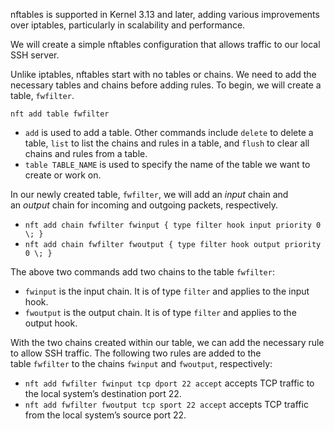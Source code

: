 

nftables is supported in Kernel 3.13 and later, adding various improvements over iptables, particularly in scalability and performance.

We will create a simple nftables configuration that allows traffic to our local SSH server.

Unlike iptables, nftables start with no tables or chains. We need to add the necessary tables and chains before adding rules. To begin, we will create a table, `fwfilter`.

`nft add table fwfilter`

- `add` is used to add a table. Other commands include `delete` to delete a table, `list` to list the chains and rules in a table, and `flush` to clear all chains and rules from a table.
- `table TABLE_NAME` is used to specify the name of the table we want to create or work on.

In our newly created table, `fwfilter`, we will add an _input_ chain and an _output_ chain for incoming and outgoing packets, respectively.

- `nft add chain fwfilter fwinput { type filter hook input priority 0 \; }`
- `nft add chain fwfilter fwoutput { type filter hook output priority 0 \; }`

The above two commands add two chains to the table `fwfilter`:

- `fwinput` is the input chain. It is of type `filter` and applies to the input hook.
- `fwoutput` is the output chain. It is of type `filter` and applies to the output hook.

With the two chains created within our table, we can add the necessary rule to allow SSH traffic. The following two rules are added to the table `fwfilter` to the chains `fwinput` and `fwoutput`, respectively:

- `nft add fwfilter fwinput tcp dport 22 accept` accepts TCP traffic to the local system’s destination port 22.
- `nft add fwfilter fwoutput tcp sport 22 accept` accepts TCP traffic from the local system’s source port 22.

